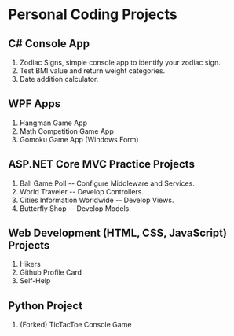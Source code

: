 # Personal Coding Projects

## C# Console App
1. Zodiac Signs, simple console app to identify your zodiac sign.
2. Test BMI value and return weight categories.
3. Date addition calculator.

## WPF Apps
1. Hangman Game App
2. Math Competition Game App
3. Gomoku Game App (Windows Form)

## ASP.NET Core MVC Practice Projects
1. Ball Game Poll -- Configure Middleware and Services.
2. World Traveler -- Develop Controllers.
3. Cities Information Worldwide -- Develop Views.
4. Butterfly Shop -- Develop Models.

## Web Development (HTML, CSS, JavaScript) Projects
1. Hikers
2. Github Profile Card
3. Self-Help

## Python Project
1. (Forked) TicTacToe Console Game
